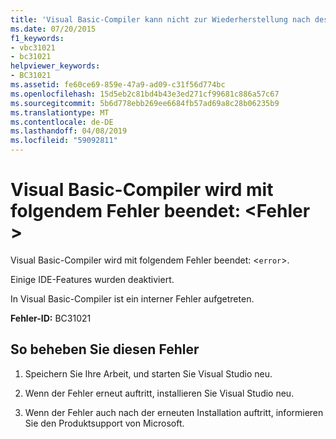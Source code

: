 ```yaml
---
title: 'Visual Basic-Compiler kann nicht zur Wiederherstellung nach des folgenden Fehlers: <error>'
ms.date: 07/20/2015
f1_keywords:
- vbc31021
- bc31021
helpviewer_keywords:
- BC31021
ms.assetid: fe60ce69-859e-47a9-ad09-c31f56d774bc
ms.openlocfilehash: 15d5eb2c81bd4b43e3ed271cf99681c886a57c67
ms.sourcegitcommit: 5b6d778ebb269ee6684fb57ad69a8c28b06235b9
ms.translationtype: MT
ms.contentlocale: de-DE
ms.lasthandoff: 04/08/2019
ms.locfileid: "59092811"
---
```

# <a name="visual-basic-compiler-is-unable-to-recover-from-the-following-error-error"></a>Visual Basic-Compiler wird mit folgendem Fehler beendet: \<Fehler >
Visual Basic-Compiler wird mit folgendem Fehler beendet: <`error`>.  
  
 Einige IDE-Features wurden deaktiviert.  
  
 In Visual Basic-Compiler ist ein interner Fehler aufgetreten.  
  
 **Fehler-ID:** BC31021  
  
## <a name="to-correct-this-error"></a>So beheben Sie diesen Fehler  
  
1.  Speichern Sie Ihre Arbeit, und starten Sie Visual Studio neu.  
  
2.  Wenn der Fehler erneut auftritt, installieren Sie Visual Studio neu.  
  
3.  Wenn der Fehler auch nach der erneuten Installation auftritt, informieren Sie den Produktsupport von Microsoft.  
